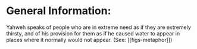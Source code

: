 # General Information:

Yahweh speaks of people who are in extreme need as if they are extremely thirsty, and of his provision for them as if he caused water to appear in places where it normally would not appear. (See: [[figs-metaphor]])